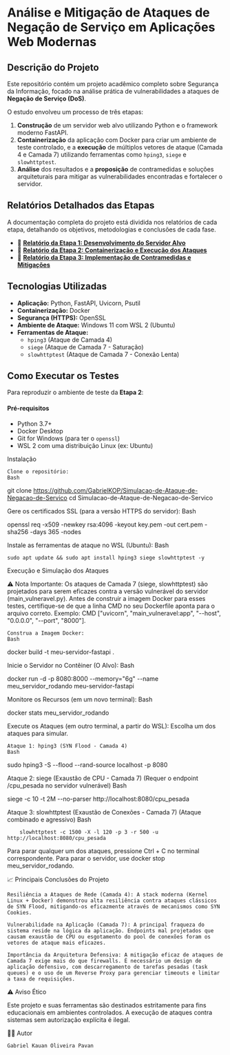 # Análise e Mitigação de Ataques de Negação de Serviço em Aplicações Web Modernas

## Descrição do Projeto

Este repositório contém um projeto acadêmico completo sobre Segurança da Informação, focado na análise prática de vulnerabilidades a ataques de **Negação de Serviço (DoS)**.

O estudo envolveu um processo de três etapas:

1.  **Construção** de um servidor web alvo utilizando Python e o framework moderno FastAPI.
2.  **Containerização** da aplicação com Docker para criar um ambiente de teste controlado, e a **execução** de múltiplos vetores de ataque (Camada 4 e Camada 7) utilizando ferramentas como `hping3`, `siege` e `slowhttptest`.
3.  **Análise** dos resultados e a **proposição** de contramedidas e soluções arquiteturais para mitigar as vulnerabilidades encontradas e fortalecer o servidor.

## Relatórios Detalhados das Etapas

A documentação completa do projeto está dividida nos relatórios de cada etapa, detalhando os objetivos, metodologias e conclusões de cada fase.

  * 📄 **[Relatório da Etapa 1: Desenvolvimento do Servidor Alvo](https://docs.google.com/document/d/13tBxKG-SxTeRZohuBgO7M66APglamj_vN88MOGzasJY/edit?usp=sharing.md)**
  * 📄 **[Relatório da Etapa 2: Containerização e Execução dos Ataques](https://docs.google.com/document/d/1XIYH8dEBhaBi1Q9IcSigziiCimm67kksAwmftdiQ3cg/edit?usp=sharing.md)**
  * 📄 **[Relatório da Etapa 3: Implementação de Contramedidas e Mitigações](https://docs.google.com/document/d/1LWw8H-yUP-EBd532bUWWw4p30R29U2CElCZzq0Hztis/edit?usp=sharing.md)**


## Tecnologias Utilizadas

  * **Aplicação:** Python, FastAPI, Uvicorn, Psutil
  * **Containerização:** Docker
  * **Segurança (HTTPS):** OpenSSL
  * **Ambiente de Ataque:** Windows 11 com WSL 2 (Ubuntu)
  * **Ferramentas de Ataque:**
      * `hping3` (Ataque de Camada 4)
      * `siege` (Ataque de Camada 7 - Saturação)
      * `slowhttptest` (Ataque de Camada 7 - Conexão Lenta)

## Como Executar os Testes

Para reproduzir o ambiente de teste da **Etapa 2**:

#### Pré-requisitos

  * Python 3.7+
  * Docker Desktop
  * Git for Windows (para ter o `openssl`)
  * WSL 2 com uma distribuição Linux (ex: Ubuntu)

Instalação

    Clone o repositório:
    Bash

git clone https://github.com/GabrielKOP/Simulacao-de-Ataque-de-Negacao-de-Servico
cd Simulacao-de-Ataque-de-Negacao-de-Servico

Gere os certificados SSL (para a versão HTTPS do servidor):
Bash

openssl req -x509 -newkey rsa:4096 -keyout key.pem -out cert.pem -sha256 -days 365 -nodes

Instale as ferramentas de ataque no WSL (Ubuntu):
Bash

    sudo apt update && sudo apt install hping3 siege slowhttptest -y

Execução e Simulação dos Ataques

⚠️ Nota Importante: Os ataques de Camada 7 (siege, slowhttptest) são projetados para serem eficazes contra a versão vulnerável do servidor (main_vulneravel.py). Antes de construir a imagem Docker para esses testes, certifique-se de que a linha CMD no seu Dockerfile aponta para o arquivo correto. Exemplo: CMD ["uvicorn", "main_vulneravel:app", "--host", "0.0.0.0", "--port", "8000"].

    Construa a Imagem Docker:
    Bash

docker build -t meu-servidor-fastapi .

Inicie o Servidor no Contêiner (O Alvo):
Bash

docker run -d -p 8080:8000 --memory="6g" --name meu_servidor_rodando meu-servidor-fastapi

Monitore os Recursos (em um novo terminal):
Bash

docker stats meu_servidor_rodando

Execute os Ataques (em outro terminal, a partir do WSL):
Escolha um dos ataques para simular.

    Ataque 1: hping3 (SYN Flood - Camada 4)
    Bash

sudo hping3 -S --flood --rand-source localhost -p 8080

Ataque 2: siege (Exaustão de CPU - Camada 7)
(Requer o endpoint /cpu_pesada no servidor vulnerável)
Bash

siege -c 10 -t 2M --no-parser http://localhost:8080/cpu_pesada

Ataque 3: slowhttptest (Exaustão de Conexões - Camada 7)
(Ataque combinado e agressivo)
Bash

        slowhttptest -c 1500 -X -l 120 -p 3 -r 500 -u http://localhost:8080/cpu_pesada

Para parar qualquer um dos ataques, pressione Ctrl + C no terminal correspondente. Para parar o servidor, use docker stop meu_servidor_rodando.

📈 Principais Conclusões do Projeto

    Resiliência a Ataques de Rede (Camada 4): A stack moderna (Kernel Linux + Docker) demonstrou alta resiliência contra ataques clássicos de SYN Flood, mitigando-os eficazmente através de mecanismos como SYN Cookies.

    Vulnerabilidade na Aplicação (Camada 7): A principal fraqueza do sistema reside na lógica da aplicação. Endpoints mal projetados que causam exaustão de CPU ou esgotamento do pool de conexões foram os vetores de ataque mais eficazes.

    Importância da Arquitetura Defensiva: A mitigação eficaz de ataques de Camada 7 exige mais do que firewalls. É necessário um design de aplicação defensivo, com descarregamento de tarefas pesadas (task queues) e o uso de um Reverse Proxy para gerenciar timeouts e limitar a taxa de requisições.

⚠️ Aviso Ético

Este projeto e suas ferramentas são destinados estritamente para fins educacionais em ambientes controlados. A execução de ataques contra sistemas sem autorização explícita é ilegal.

👨‍💻 Autor

    Gabriel Kauan Oliveira Pavan
